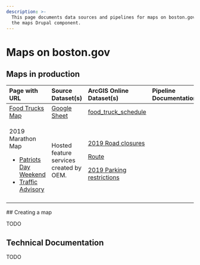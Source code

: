 ```yaml
---
description: >-
  This page documents data sources and pipelines for maps on boston.gov that use
  the maps Drupal component.
---
```


# Maps on boston.gov

## Maps in production

<table>
  <thead>
    <tr>
      <th style="text-align:left">Page with URL</th>
      <th style="text-align:left">Source Dataset(s)</th>
      <th style="text-align:left">ArcGIS Online Dataset(s)</th>
      <th style="text-align:left">Pipeline Documentation</th>
    </tr>
  </thead>
  <tbody>
    <tr>
      <td style="text-align:left"><a href="https://www.boston.gov/departments/small-business-development/city-boston-food-trucks-schedule#food-trucks-map">Food Trucks Map</a>
      </td>
      <td style="text-align:left"><a href="https://docs.google.com/spreadsheets/d/1uQYMXIBaOzbTrm9jwgoDD4xkBkQG8dNdEhBj9Mq_K6I/edit?usp=sharing">Google Sheet</a>
      </td>
      <td style="text-align:left"><a href="http://boston.maps.arcgis.com/home/item.html?id=437d8cb34b58481b9d7b07ea88912b0c">food_truck_schedule</a>
      </td>
      <td style="text-align:left"></td>
    </tr>
    <tr>
      <td style="text-align:left">
        <p>2019 Marathon Map</p>
        <ul>
          <li><a href="https://www.boston.gov/news/patriots-day-weekend-2019#map">Patriots Day Weekend</a>
          </li>
          <li><a href="https://www.boston.gov/news/2019-boston-marathon-traffic-advisory#map">Traffic Advisory</a>
          </li>
        </ul>
      </td>
      <td style="text-align:left">Hosted feature services created by OEM.</td>
      <td style="text-align:left">
        <p><a href="https://services.arcgis.com/sFnw0xNflSi8J0uh/ArcGIS/rest/services/Boston_Marathon_2019_Road_Closures/FeatureServer/">2019 Road closures </a>
        </p>
        <p><a href="https://services.arcgis.com/DO4gTjwJVIJ7O9Ca/arcgis/rest/services/Boston_Marathon_Route/FeatureServer">Route</a>
        </p>
        <p><a href="https://services.arcgis.com/sFnw0xNflSi8J0uh/arcgis/rest/services/ParkingRestrictions2019/FeatureServer">2019 Parking restrictions</a>
        </p>
      </td>
      <td style="text-align:left"></td>
    </tr>
    <tr>
      <td style="text-align:left"></td>
      <td style="text-align:left"></td>
      <td style="text-align:left"></td>
      <td style="text-align:left"></td>
    </tr>
  </tbody>
</table>## Creating a map

TODO

## Technical Documentation

TODO



